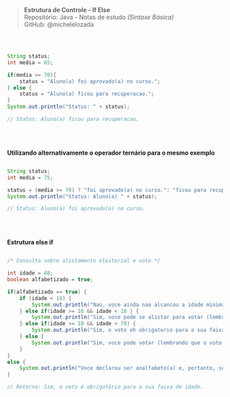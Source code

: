 > **Estrutura de Controle - If Else**  
> Repositório: Java - Notas de estudo *(Sintaxe Básica)*    
> GitHub: @michelelozada
&nbsp;
     
&nbsp;      
```java

String status;
int media = 65;

if(media >= 70){
    status = "Aluno(a) foi aprovado(a) no curso.";
} else {
	status = "Aluno(a) ficou para recuperacao.";
}
System.out.println("Status: " + status);	

// Status: Aluno(a) ficou para recuperacao.
```		
&nbsp;
     
&nbsp;         
**Utilizando alternativamente o operador ternário para o mesmo exemplo**
```java

String status;
int media = 75;

status = (media >= 70) ? "foi aprovado(a) no curso.": "ficou para recuperacao.";
System.out.println("Status: Aluno(a) " + status);

// Status: Aluno(a) foi aprovado(a) no curso.
```
&nbsp;
     
&nbsp;  
**Estrutura else if**
```java

/* Consulta sobre alistamento eleitorial e voto */

int idade = 48;
boolean alfabetizado = true;

if(alfabetizado == true) {
	if (idade < 16) {
		System.out.println("Nao, voce ainda nao alcancou a idade minima (16 anos) para se alistar e votar.");
	} else if(idade >= 16 && idade < 18 ) {
		System.out.println("Sim, voce pode se alistar para votar (lembrando que o voto eh facultativo para sua faixa de idade).");
	} else if(idade >= 18 && idade < 70) {
		System.out.println("Sim, o voto eh obrigatorio para a sua faixa de idade.");
	} else {
		System.out.println("Sim, voce pode votar (lembrando que o voto eh facultativo para pessoas com 70 anos ou mais).");
	}
}
else {
	System.out.println("Voce declarou ser analfabeto(a) e, portanto, seu alistamento eleitoral e voto sao facultativos");
}	

// Retorna: Sim, o voto é obrigatório para a sua faixa de idade.
```